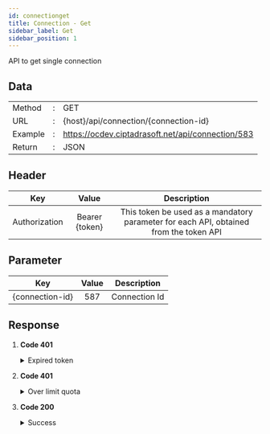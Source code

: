 ```yaml
---
id: connectionget
title: Connection - Get
sidebar_label: Get
sidebar_position: 1
---
```


API to get single connection

## Data

|         |     |                                                   |
| ------- | --- | ------------------------------------------------- |
| Method  | :   | GET                                               |
| URL     | :   | {host}/api/connection/{connection-id}             |
| Example | :   | https://ocdev.ciptadrasoft.net/api/connection/583 |
| Return  | :   | JSON                                              |

## Header

|      Key      |     Value      |                                      Description                                      |
| :-----------: | :------------: | :-----------------------------------------------------------------------------------: |
| Authorization | Bearer {token} | This token be used as a mandatory parameter for each API, obtained from the token API |

## Parameter

|       Key       | Value |  Description  |
| :-------------: | :---: | :-----------: |
| {connection-id} |  587  | Connection Id |

## Response

1. **Code 401**

    <details><summary>Expired token</summary><p>

   ```jsx title="Body"
   {
   	"_meta": {
   			"status": "ERROR",
   			"count": 1
   	},
   	"records": {
   			"errorCode": 401,
   			"userMessage": "Expired token",
   			"devMessage": null,
   			"more": null,
   			"applicationCode": null
   	}
   }
   ```

  </p></details>

2. **Code 401**

    <details><summary>Over limit quota</summary><p>

   ```jsx title="Body"
   {
   	"_meta": {
   			"status": "ERROR",
   			"count": 1
   	},
   	"records": {
   			"errorCode": 401,
            “userMessage": "time limit reached please try again tomorrow at 18:00 - 06:00",
   			"devMessage": "",
   			"more": null,
   			"applicationCode": ""
   	}
   }
   ```

  </p></details>

3. **Code 200**

    <details><summary>Success</summary><p>

   ```jsx title="Body"
   {
    "Id": "583",
    "LastActivity": "sending...",
    "ActivityDate": "2019-04-26 07:39:46",
    "Position": null,
    "SiteId": "169",
    "MediaId": "FCBK",
    "ProviderId": "PVD12",
    "Code": null,
    "Name": "Mydin22",
    "UserId": "469218373611012",
    "Password": "EAAG73PZBL8q4BAIEGZCOcVLrREgSemRNpRWI94ePZCzcOoT4yHZBsSUGMEy9zwYERZADEdnfRsNQ1r4bPOxSCa07ksBYc9BYeY19wRK3HhWB9EpcNNlewJRAbgoKO69pkQQtvpUujNfs5odUO6JIIiDlpJSbgC75fQanUNLrkrxgfvlVxuvX2iaLOHT7604AZD",
    "Host": null,
    "Database": null,
    "Port": "0",
    "Url": null,
    "From": "469218373611012",
    "Token": "EAAG73PZBL8q4BAHeu0JZAZC877jXpPx2el0EsFZBQh0ygfatXzxuhBKZAZBfdfpkODPtOtgLe1ekvxhKpqDx07kMHr0XEWOloHxoVfN9CINhZATqPMA6TZB1r2Lom4pz4gnQR8tbeLJbCYbEIjLKENmBWoSZCeo6pdoP1o5CarawbdQhK4l9k1U9n",
    "StartDate": null,
    "EndDate": null,
    "Priority": "0",
    "Enabled": "1",
    "StatusId": "CNS1",
    "TargetId": "469218373611012",
    "TypeId": null,
    "ParentId": null,
    "Incoming": "0",
    "Outgoing": null,
    "CreateDate": "2018-12-27 05:36:22",
    "ModifyDate": "2019-11-29 09:23:04",
    "Error": "0",
    "Remarks": "",
    "AgentId": null
    }
   ```

  </p></details>
